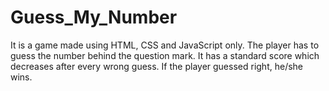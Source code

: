 # Guess_My_Number
It is a game made using HTML, CSS and JavaScript only. The player has to guess the number behind the question mark. It has a standard score which decreases after every wrong guess. If the player guessed right, he/she wins.
